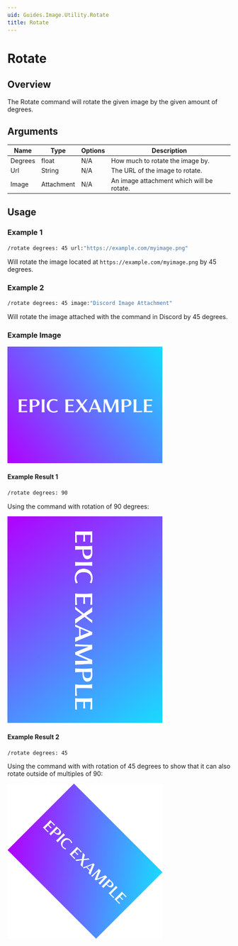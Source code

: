 ```yaml
---
uid: Guides.Image.Utility.Rotate
title: Rotate
---
```


# Rotate
## Overview
The Rotate command will rotate the given image by the given amount of degrees.

## Arguments
| Name        | Type        | Options           | Description                                                                 |
| ----------- | ----------- | ----------------- | --------------------------------------------------------------------------- |
| Degrees     | float       | N/A               | How much to rotate the image by.                                            |
| Url         | String      | N/A               | The URL of the image to rotate.                                             |
| Image       | Attachment  | N/A               | An image attachment which will be rotate.                                   |

## Usage

### Example 1
```bash
/rotate degrees: 45 url:"https://example.com/myimage.png"
```
Will rotate the image located at `https://example.com/myimage.png` by 45 degrees.

### Example 2
```bash
/rotate degrees: 45 image:"Discord Image Attachment"
```
Will rotate the image attached with the command in Discord by 45 degrees.

### Example Image

<img src="gradient.png" alt="Gradient" style="width:350px;"/>

#### Example Result 1
```bash
/rotate degrees: 90
```
Using the command with rotation of 90 degrees:

<img src="example1.png" alt="Rotate Example 1" style="width:350px;"/>

#### Example Result 2
```bash
/rotate degrees: 45
```
Using the command with with rotation of 45 degrees to show that it can also rotate outside of multiples of 90:

<img src="example2.png" alt="Rotate Example 2" style="width:350px;"/>